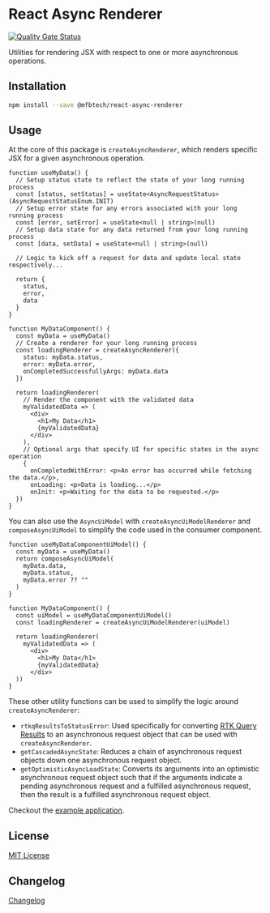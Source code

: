 # React Async Renderer

[![Quality Gate Status](https://sonarcloud.io/api/project_badges/measure?project=mfbtech_Syzygy_Web_App_align-ts_asyncRenderer&metric=alert_status&token=997661041de9f3486f374035a937bda621a25e88)](https://sonarcloud.io/summary/new_code?id=mfbtech_Syzygy_Web_App_align-ts_asyncRenderer)

Utilities for rendering JSX with respect to one or more asynchronous operations.

## Installation

```bash
npm install --save @mfbtech/react-async-renderer
```

## Usage

At the core of this package is `createAsyncRenderer`, which renders specific JSX for a given asynchronous operation.

```tsx
function useMyData() {
  // Setup status state to reflect the state of your long running process
  const [status, setStatus] = useState<AsyncRequestStatus>(AsyncRequestStatusEnum.INIT)
  // Setup error state for any errors associated with your long running process
  const [error, setError] = useState<null | string>(null)
  // Setup data state for any data returned from your long running process
  const [data, setData] = useState<null | string>(null)

  // Logic to kick off a request for data and update local state respectively...

  return {
    status,
    error,
    data
  }
}

function MyDataComponent() {
  const myData = useMyData()
  // Create a renderer for your long running process
  const loadingRenderer = createAsyncRenderer({
    status: myData.status,
    error: myData.error,
    onCompletedSuccessfullyArgs: myData.data
  })

  return loadingRenderer(
    // Render the component with the validated data
    myValidatedData => (
      <div>
        <h1>My Data</h1>
        {myValidatedData}
      </div>
    ), 
    // Optional args that specify UI for specific states in the async operation
    {
      onCompletedWithError: <p>An error has occurred while fetching the data.</p>,
      onLoading: <p>Data is loading...</p>
      onInit: <p>Waiting for the data to be requested.</p>
  })
}
```

You can also use the `AsyncUiModel` with `createAsyncUiModelRenderer` and `composeAsyncUiModel` to simplify the code used in the consumer component.

```tsx
function useMyDataComponentUiModel() {
  const myData = useMyData()
  return composeAsyncUiModel(
    myData.data,
    myData.status,
    myData.error ?? ""
  )
}

function MyDataComponent() {
  const uiModel = useMyDataComponentUiModel()
  const loadingRenderer = createAsyncUiModelRenderer(uiModel)

  return loadingRenderer(
    myValidatedData => (
      <div>
        <h1>My Data</h1>
        {myValidatedData}
      </div>
  ))
}
```

These other utility functions can be used to simplify the logic around `createAsyncRenderer`:

- `rtkqResultsToStatusError`: Used specifically for converting [RTK Query Results](https://redux-toolkit.js.org/rtk-query/api/created-api/hooks#signature) to an asynchronous request object that can be used with `createAsyncRenderer`.
- `getCascadedAsyncState`: Reduces a chain of asynchronous request objects down one asynchronous request object.
- `getOptimisticAsyncLoadState`: Converts its arguments into an optimistic asynchronous request object such that if the arguments indicate a pending asynchronous request and a fulfilled asynchronous request, then the result is a fulfilled asynchronous request object.

Checkout the [example application](./example/README.md).

## License

[MIT License](./LICENSE)

## Changelog

[Changelog](./CHANGELOG.md)
